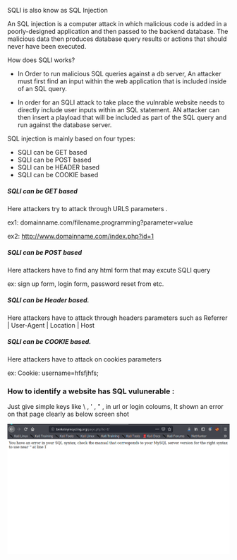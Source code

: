 SQLI is also know as SQL Injection 

An SQL injection is a computer attack in which malicious code is added in a poorly-designed application
and then passed to the backend database. 
The malicious data then produces database query results or actions that should never have been executed.

How does SQLI works?

* In Order to run malicious SQL queries against a db server, 
An attacker must first find an input within the web application that is included inside of an SQL query.

* In order for an SQLI attack to take place the vulnrable website needs to directly include user inputs within an SQL statement.
AN attacker can then insert a playload that will be included as part of the SQL query and run against the database server.

SQL injection is mainly based on four types:

* SQLI can be GET based
* SQLI can be POST based
* SQLI can be HEADER based
* SQLI can be COOKIE based

##### SQLI can be GET based

Here attackers try to attack through URLS parameters .

ex1: domainname.com/filename.programming?parameter=value

ex2: http://www.domainname.com/index.php?id=1

##### SQLI can be POST based

Here attackers have to find any html form that may excute SQLI query 

ex: sign up form, login form, password reset from etc.

##### SQLI can be Header based.

Here attackers have to attack through headers parameters such as Referrer | User-Agent | Location | Host

##### SQLI can be COOKIE based.

Here attackers have to attack on cookies parameters 

ex: Cookie: username=hfsfjhfs;

### How to identify a website has SQL vulunerable : 

Just give simple keys like \ , ' , " , in url or login coloums, It shown an error on that page clearly as below screen shot

![image](/screenshots/SQL0.png)




